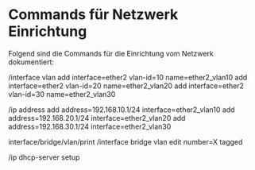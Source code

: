 # Commands für Netzwerk Einrichtung
Folgend sind die Commands für die Einrichtung vom Netzwerk dokumentiert:

/interface vlan
add interface=ether2 vlan-id=10 name=ether2_vlan10
add interface=ether2 vlan-id=20 name=ether2_vlan20
add interface=ether2 vlan-id=30 name=ether2_vlan30

/ip address
add address=192.168.10.1/24 interface=ether2_vlan10
add address=192.168.20.1/24 interface=ether2_vlan20
add address=192.168.30.1/24 interface=ether2_vlan30

interface/bridge/vlan/print
/interface bridge vlan edit number=X tagged

/ip dhcp-server setup